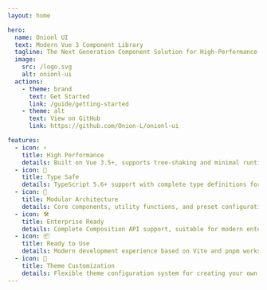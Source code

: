 ```yaml
---
layout: home

hero:
  name: Onionl UI
  text: Modern Vue 3 Component Library
  tagline: The Next Generation Component Solution for High-Performance Applications
  image:
    src: /logo.svg
    alt: onionl-ui
  actions:
    - theme: brand
      text: Get Started
      link: /guide/getting-started
    - theme: alt
      text: View on GitHub
      link: https://github.com/Onion-L/onionl-ui

features:
  - icon: ⚡️
    title: High Performance
    details: Built on Vue 3.5+, supports tree-shaking and minimal runtime overhead
  - icon: 🔑
    title: Type Safe
    details: TypeScript 5.6+ support with complete type definitions for the best development experience
  - icon: 🧩
    title: Modular Architecture
    details: Core components, utility functions, and preset configurations with flexible combination
  - icon: 🛠️
    title: Enterprise Ready
    details: Complete Composition API support, suitable for modern enterprise application development
  - icon: 📦
    title: Ready to Use
    details: Modern development experience based on Vite and pnpm workspace
  - icon: 🎨
    title: Theme Customization
    details: Flexible theme configuration system for creating your own component style
---
```

